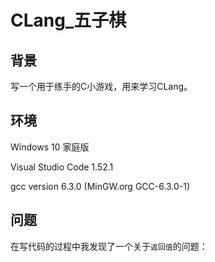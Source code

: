 # CLang_五子棋

## 背景

写一个用于练手的C小游戏，用来学习CLang。

## 环境

Windows 10 家庭版

Visual Studio Code 1.52.1

gcc version 6.3.0 (MinGW.org GCC-6.3.0-1)

## 问题

在写代码的过程中我发现了一个关于`返回值`的问题：
